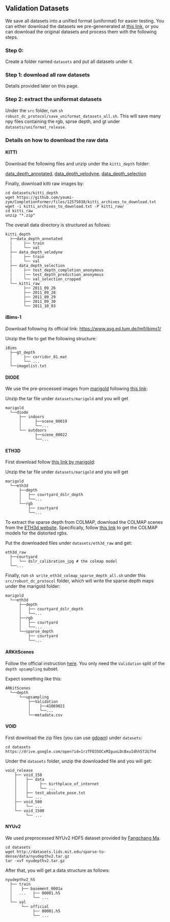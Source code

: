 ## Validation Datasets

We save all datasets into a unified format (uniformat) for easier testing. You can either download 
the datasets we pre-genenerated at [this link](https://drive.google.com/file/d/1hCNnjKy0R8yU1_lqqTIUUBYJwrz2Bz71/view?usp=sharing), or you can download the original datasets and process them with the following steps.

### Step 0:
Create a folder named `datasets` and put all datasets under it.


### Step 1: download all raw datasets

Details provided later on this page.

### Step 2: extract the uniformat datasets

Under the `src` folder, run `sh robust_dc_protocol/save_uniformat_datasets_all.sh`. This will save many npy files containing the rgb, sprse depth, and gt under `datasets/uniformat_release`. 

### Details on how to download the raw data

#### KITTI

Download the following files and unzip under the `kitti_depth` folder:

[data_depth_annotated](https://s3.eu-central-1.amazonaws.com/avg-kitti/data_depth_annotated.zip), 
[data_depth_velodyne](https://s3.eu-central-1.amazonaws.com/avg-kitti/data_depth_velodyne.zip), 
[data_depth_selection](https://s3.eu-central-1.amazonaws.com/avg-kitti/data_depth_selection.zip)

Finally, download kitti raw images by:

```
cd datasets/kitti_depth
wget https://github.com/youmi-zym/CompletionFormer/files/12575038/kitti_archives_to_download.txt
wget -i kitti_archives_to_download.txt -P kitti_raw/
cd kitti_raw
unzip "*.zip"
```

The overall data directory is structured as follows:

```
kitti_depth
  ├──data_depth_annotated
  |     ├── train
  |     └── val
  ├── data_depth_velodyne
  |     ├── train
  |     └── val
  ├── data_depth_selection
  |     ├── test_depth_completion_anonymous
  |     |── test_depth_prediction_anonymous
  |     └── val_selection_cropped
  └── kitti_raw
        ├── 2011_09_26
        ├── 2011_09_28
        ├── 2011_09_29
        ├── 2011_09_30
        └── 2011_10_03
```

#### iBims-1
Download following its official link: https://www.asg.ed.tum.de/lmf/ibims1/

Unzip the file to get the following structure:
```
iBims
  ├──gt_depth
  │     ├── corridor_01.mat
  │     └── ...
  └──imagelist.txt
```

#### DIODE
We use the pre-processed images from [marigold](https://github.com/prs-eth/Marigold) following [this link](https://share.phys.ethz.ch/~pf/bingkedata/marigold/evaluation_dataset/):

Unzip the tar file under `datasets/marigold` and you will get

```
marigold
  └──diode
      ├── indoors
      │      ├──scene_00019
      │      └──...
      └── outdoors
             ├──scene_00022
             └──...
```

#### ETH3D
First download follow [this link by marigold](https://share.phys.ethz.ch/~pf/bingkedata/marigold/evaluation_dataset/):

Unzip the tar file under `datasets/marigold` and you will get

```
marigold
  └──eth3d
      ├──depth
      │   ├── courtyard_dslr_depth
      │   └──...
      └──rgb
          ├── courtyard
          └──...
```
To extract the sparse depth from COLMAP, download the COLMAP scenes from the [ETH3d website](https://www.eth3d.net/datasets#high-res-multi-view-training-data). Specifically, follow [this link](https://www.eth3d.net/data/multi_view_training_dslr_jpg.7z) to get the COLMAP models for the distorted rgbs.

Put the downloaded files under `datasets/eth3d_raw` and get:
```
eth3d_raw
  ├──courtyard
  │   └── dslr_calibration_jpg # the colmap model
  └──...
```

Finally, run `sh write_eth3d_colmap_sparse_depth_all.sh` under this `src/robust_dc_protocol` folder, which will write the sparse depth maps under the marigold folder:

```
marigold
  └──eth3d
      ├──depth
      │   ├── courtyard_dslr_depth
      │   └──...
      ├──rgb
      │   ├── courtyard
      │   └──...
      └──sparse_depth
          ├── courtyard
          └──...
```

#### ARKitScenes
Follow the official instruction [here](https://github.com/apple/ARKitScenes/blob/main/depth_upsampling/README.md). 
You only need the `Validation` split of the `depth upsampling` subset.

Expect something like this:

```
ARKitScenes
  └──depth
      └──upsampling
          ├──Validation
          │    ├──41069021
          │    └──...
          └──metadata.csv
```



#### VOID 
First download the zip files (you can use [gdown](https://github.com/wkentaro/gdown)) under `datasets`:
```
cd datasets
https://drive.google.com/open?id=1rzTFD35OCxMIguxLDcBxuIdhh5T2G7h4
```
Under the `datasets` folder, unzip the downloaded file and you will get:
```
void_release
    ├── void_150
    │    ├── data
    │    │     ├── birthplace_of_internet
    │    │     └── ...
    │    ├── test_absolute_pose.txt      
    │    └── ...
    ├── void_500
    │    └── ...
    └── void_1500
         └── ...
```

#### NYUv2

We used preprocessed NYUv2 HDF5 dataset provided by [Fangchang Ma](https://github.com/fangchangma/sparse-to-dense).

```shell
cd datasets
wget http://datasets.lids.mit.edu/sparse-to-dense/data/nyudepthv2.tar.gz
tar -xvf nyudepthv2.tar.gz
```

After that, you will get a data structure as follows:

```
nyudepthv2_h5
  ├── train
  │    ├── basement_0001a
  │   ...   ├── 00001.h5
  │         └── ...
  └── val
       └── official
            ├── 00001.h5
            └── ...
```